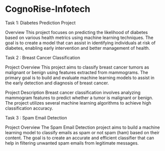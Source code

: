 # CognoRise-Infotech
Task 1:
Diabetes Prediction Project

Overview
This project focuses on predicting the likelihood of diabetes based on various health metrics using machine learning techniques. The goal is to create a model that can assist in identifying individuals at risk of diabetes, enabling early intervention and better management of health.

Task 2 :
Breast Cancer Classification

Project Overview
This project aims to classify breast cancer tumors as malignant or benign using features extracted from mammograms. The primary goal is to build and evaluate machine learning models to assist in the early detection and diagnosis of breast cancer.

Project Description
Breast cancer classification involves analyzing mammogram features to predict whether a tumor is malignant or benign. The project utilizes several machine learning algorithms to achieve high classification accuracy.

Task 3 :
Spam Email Detection

Project Overview
The Spam Email Detection project aims to build a machine learning model to classify emails as spam or not spam (ham) based on their content. The goal is to create an accurate and efficient classifier that can help in filtering unwanted spam emails from legitimate messages.
